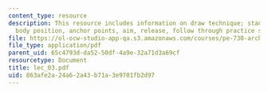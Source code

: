 ```yaml
---
content_type: resource
description: This resource includes information on draw technique; stance, arm and
  body position, anchor points, aim, release, follow through practice shooting.
file: https://ol-ocw-studio-app-qa.s3.amazonaws.com/courses/pe-730-archery-spring-2006/863afe2a24a62a43b71a3e9701fb2d97_lec_03.pdf
file_type: application/pdf
parent_uid: 65c4793d-da52-50df-4a9e-32a71d3a69cf
resourcetype: Document
title: lec_03.pdf
uid: 863afe2a-24a6-2a43-b71a-3e9701fb2d97
---
```

